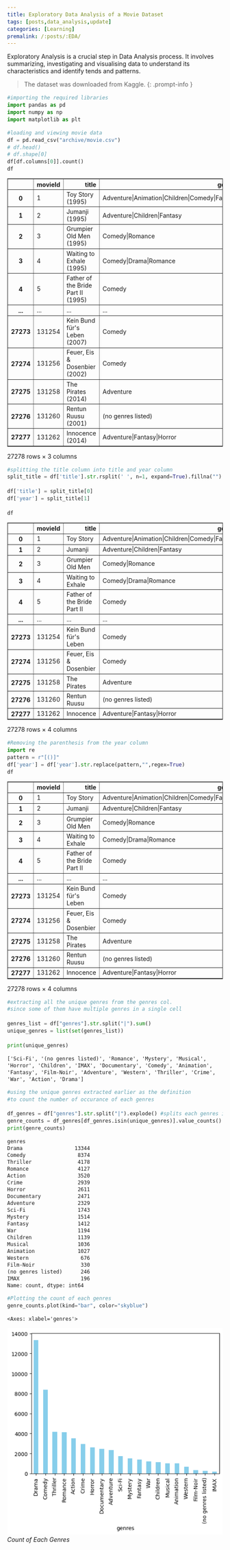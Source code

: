 ```yaml
---
title: Exploratory Data Analysis of a Movie Dataset
tags: [posts,data_analysis,update]
categories: [Learning]
premalink: /:posts/:EDA/
---
```


<!-- ## Exploratory Data Analysis (EDA) for movie dataset -->
Exploratory Analysis is a crucial step in Data Analysis process.
It involves summarizing, investigating and visualising data to understand
its characteristics and identify tends and patterns.

> The dataset was downloaded from Kaggle.
{: .prompt-info }


```python
#importing the required libraries
import pandas as pd
import numpy as np
import matplotlib as plt

```


```python
#loading and viewing movie data
df = pd.read_csv("archive/movie.csv")
# df.head()
# df.shape[0]
df[df.columns[0]].count()
df
```




<div>
<style scoped>
    .dataframe tbody tr th:only-of-type {
        vertical-align: middle;
    }

    .dataframe tbody tr th {
        vertical-align: top;
    }

    .dataframe thead th {
        text-align: right;
    }
</style>
<table border="1" class="dataframe">
  <thead>
    <tr style="text-align: right;">
      <th></th>
      <th>movieId</th>
      <th>title</th>
      <th>genres</th>
    </tr>
  </thead>
  <tbody>
    <tr>
      <th>0</th>
      <td>1</td>
      <td>Toy Story (1995)</td>
      <td>Adventure|Animation|Children|Comedy|Fantasy</td>
    </tr>
    <tr>
      <th>1</th>
      <td>2</td>
      <td>Jumanji (1995)</td>
      <td>Adventure|Children|Fantasy</td>
    </tr>
    <tr>
      <th>2</th>
      <td>3</td>
      <td>Grumpier Old Men (1995)</td>
      <td>Comedy|Romance</td>
    </tr>
    <tr>
      <th>3</th>
      <td>4</td>
      <td>Waiting to Exhale (1995)</td>
      <td>Comedy|Drama|Romance</td>
    </tr>
    <tr>
      <th>4</th>
      <td>5</td>
      <td>Father of the Bride Part II (1995)</td>
      <td>Comedy</td>
    </tr>
    <tr>
      <th>...</th>
      <td>...</td>
      <td>...</td>
      <td>...</td>
    </tr>
    <tr>
      <th>27273</th>
      <td>131254</td>
      <td>Kein Bund für's Leben (2007)</td>
      <td>Comedy</td>
    </tr>
    <tr>
      <th>27274</th>
      <td>131256</td>
      <td>Feuer, Eis &amp; Dosenbier (2002)</td>
      <td>Comedy</td>
    </tr>
    <tr>
      <th>27275</th>
      <td>131258</td>
      <td>The Pirates (2014)</td>
      <td>Adventure</td>
    </tr>
    <tr>
      <th>27276</th>
      <td>131260</td>
      <td>Rentun Ruusu (2001)</td>
      <td>(no genres listed)</td>
    </tr>
    <tr>
      <th>27277</th>
      <td>131262</td>
      <td>Innocence (2014)</td>
      <td>Adventure|Fantasy|Horror</td>
    </tr>
  </tbody>
</table>
<p>27278 rows × 3 columns</p>
</div>




```python
#splitting the title column into title and year column
split_title = df['title'].str.rsplit(' ', n=1, expand=True).fillna("")

df['title'] = split_title[0]
df['year'] = split_title[1]

df
```




<div>
<style scoped>
    .dataframe tbody tr th:only-of-type {
        vertical-align: middle;
    }

    .dataframe tbody tr th {
        vertical-align: top;
    }

    .dataframe thead th {
        text-align: right;
    }
</style>
<table border="1" class="dataframe">
  <thead>
    <tr style="text-align: right;">
      <th></th>
      <th>movieId</th>
      <th>title</th>
      <th>genres</th>
      <th>year</th>
    </tr>
  </thead>
  <tbody>
    <tr>
      <th>0</th>
      <td>1</td>
      <td>Toy Story</td>
      <td>Adventure|Animation|Children|Comedy|Fantasy</td>
      <td>(1995)</td>
    </tr>
    <tr>
      <th>1</th>
      <td>2</td>
      <td>Jumanji</td>
      <td>Adventure|Children|Fantasy</td>
      <td>(1995)</td>
    </tr>
    <tr>
      <th>2</th>
      <td>3</td>
      <td>Grumpier Old Men</td>
      <td>Comedy|Romance</td>
      <td>(1995)</td>
    </tr>
    <tr>
      <th>3</th>
      <td>4</td>
      <td>Waiting to Exhale</td>
      <td>Comedy|Drama|Romance</td>
      <td>(1995)</td>
    </tr>
    <tr>
      <th>4</th>
      <td>5</td>
      <td>Father of the Bride Part II</td>
      <td>Comedy</td>
      <td>(1995)</td>
    </tr>
    <tr>
      <th>...</th>
      <td>...</td>
      <td>...</td>
      <td>...</td>
      <td>...</td>
    </tr>
    <tr>
      <th>27273</th>
      <td>131254</td>
      <td>Kein Bund für's Leben</td>
      <td>Comedy</td>
      <td>(2007)</td>
    </tr>
    <tr>
      <th>27274</th>
      <td>131256</td>
      <td>Feuer, Eis &amp; Dosenbier</td>
      <td>Comedy</td>
      <td>(2002)</td>
    </tr>
    <tr>
      <th>27275</th>
      <td>131258</td>
      <td>The Pirates</td>
      <td>Adventure</td>
      <td>(2014)</td>
    </tr>
    <tr>
      <th>27276</th>
      <td>131260</td>
      <td>Rentun Ruusu</td>
      <td>(no genres listed)</td>
      <td>(2001)</td>
    </tr>
    <tr>
      <th>27277</th>
      <td>131262</td>
      <td>Innocence</td>
      <td>Adventure|Fantasy|Horror</td>
      <td>(2014)</td>
    </tr>
  </tbody>
</table>
<p>27278 rows × 4 columns</p>
</div>




```python
#Removing the parenthesis from the year column
import re
pattern = r"[()]"
df['year'] = df['year'].str.replace(pattern,"",regex=True)
df
```




<div>
<style scoped>
    .dataframe tbody tr th:only-of-type {
        vertical-align: middle;
    }

    .dataframe tbody tr th {
        vertical-align: top;
    }

    .dataframe thead th {
        text-align: right;
    }
</style>
<table border="1" class="dataframe">
  <thead>
    <tr style="text-align: right;">
      <th></th>
      <th>movieId</th>
      <th>title</th>
      <th>genres</th>
      <th>year</th>
    </tr>
  </thead>
  <tbody>
    <tr>
      <th>0</th>
      <td>1</td>
      <td>Toy Story</td>
      <td>Adventure|Animation|Children|Comedy|Fantasy</td>
      <td>1995</td>
    </tr>
    <tr>
      <th>1</th>
      <td>2</td>
      <td>Jumanji</td>
      <td>Adventure|Children|Fantasy</td>
      <td>1995</td>
    </tr>
    <tr>
      <th>2</th>
      <td>3</td>
      <td>Grumpier Old Men</td>
      <td>Comedy|Romance</td>
      <td>1995</td>
    </tr>
    <tr>
      <th>3</th>
      <td>4</td>
      <td>Waiting to Exhale</td>
      <td>Comedy|Drama|Romance</td>
      <td>1995</td>
    </tr>
    <tr>
      <th>4</th>
      <td>5</td>
      <td>Father of the Bride Part II</td>
      <td>Comedy</td>
      <td>1995</td>
    </tr>
    <tr>
      <th>...</th>
      <td>...</td>
      <td>...</td>
      <td>...</td>
      <td>...</td>
    </tr>
    <tr>
      <th>27273</th>
      <td>131254</td>
      <td>Kein Bund für's Leben</td>
      <td>Comedy</td>
      <td>2007</td>
    </tr>
    <tr>
      <th>27274</th>
      <td>131256</td>
      <td>Feuer, Eis &amp; Dosenbier</td>
      <td>Comedy</td>
      <td>2002</td>
    </tr>
    <tr>
      <th>27275</th>
      <td>131258</td>
      <td>The Pirates</td>
      <td>Adventure</td>
      <td>2014</td>
    </tr>
    <tr>
      <th>27276</th>
      <td>131260</td>
      <td>Rentun Ruusu</td>
      <td>(no genres listed)</td>
      <td>2001</td>
    </tr>
    <tr>
      <th>27277</th>
      <td>131262</td>
      <td>Innocence</td>
      <td>Adventure|Fantasy|Horror</td>
      <td>2014</td>
    </tr>
  </tbody>
</table>
<p>27278 rows × 4 columns</p>
</div>




```python
#extracting all the unique genres from the genres col.
#since some of them have multiple genres in a single cell

genres_list = df["genres"].str.split("|").sum()
unique_genres = list(set(genres_list))

print(unique_genres)
```

    ['Sci-Fi', '(no genres listed)', 'Romance', 'Mystery', 'Musical', 'Horror', 'Children', 'IMAX', 'Documentary', 'Comedy', 'Animation', 'Fantasy', 'Film-Noir', 'Adventure', 'Western', 'Thriller', 'Crime', 'War', 'Action', 'Drama']
    


```python
#using the unique genres extracted earlier as the definition
#to count the number of occurance of each genres

df_genres = df["genres"].str.split("|").explode() #splits each genres into separate items
genre_counts = df_genres[df_genres.isin(unique_genres)].value_counts()
print(genre_counts)
```

    genres
    Drama                 13344
    Comedy                 8374
    Thriller               4178
    Romance                4127
    Action                 3520
    Crime                  2939
    Horror                 2611
    Documentary            2471
    Adventure              2329
    Sci-Fi                 1743
    Mystery                1514
    Fantasy                1412
    War                    1194
    Children               1139
    Musical                1036
    Animation              1027
    Western                 676
    Film-Noir               330
    (no genres listed)      246
    IMAX                    196
    Name: count, dtype: int64
    


```python
#Plotting the count of each genres
genre_counts.plot(kind="bar", color="skyblue")
```




    <Axes: xlabel='genres'>




![Bar Graph](/assets/img/EDA_files/EDA_7_1.png)
_Count of Each Genres_
    


